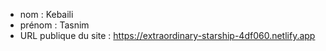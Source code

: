 - nom : Kebaili
- prénom : Tasnim
- URL publique du site : https://extraordinary-starship-4df060.netlify.app
